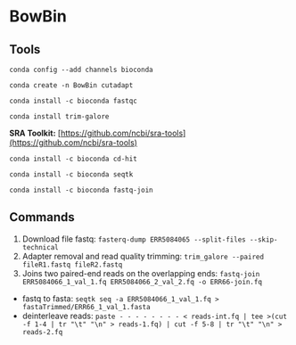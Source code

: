 # BowBin

## Tools
`conda config --add channels bioconda`

`conda create -n BowBin cutadapt`

`conda install -c bioconda fastqc`

`conda install trim-galore`

**SRA Toolkit:** [https://github.com/ncbi/sra-tools](https://github.com/ncbi/sra-tools)

`conda install -c bioconda cd-hit`

`conda install -c bioconda seqtk`

`conda install -c bioconda fastq-join`

## Commands
1. Download file fastq: `fasterq-dump ERR5084065 --split-files --skip-technical`
2. Adapter removal and read quality trimming: `trim_galore --paired fileR1.fastq fileR2.fastq`
3. Joins two paired-end reads on the overlapping ends: `fastq-join ERR5084066_1_val_1.fq ERR5084066_2_val_2.fq -o ERR66-join.fq` 

- fastq to fasta: `seqtk seq -a ERR5084066_1_val_1.fq > fastaTrimmed/ERR66_1_val_1.fasta`
- deinterleave reads:  `paste - - - - - - - - < reads-int.fq | tee >(cut -f 1-4 | tr "\t" "\n" > reads-1.fq) | cut -f 5-8 | tr "\t" "\n" > reads-2.fq`
